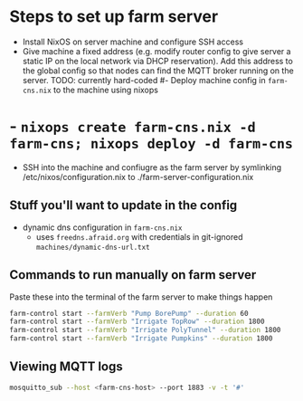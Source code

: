 # Steps to set up farm server
- Install NixOS on server machine and configure SSH access
- Give machine a fixed address (e.g. modify router config to give server a static IP on the local network via DHCP reservation).
  Add this address to the global config so that nodes can find the MQTT broker running on the server.
  TODO: currently hard-coded
#- Deploy machine config in `farm-cns.nix` to the machine using nixops
#  - `nixops create farm-cns.nix -d farm-cns; nixops deploy -d farm-cns`
- SSH into the machine and confiugre as the farm server by symlinking /etc/nixos/configuration.nix to ./farm-server-configuration.nix

## Stuff you'll want to update in the config
- dynamic dns configuration in `farm-cns.nix`
  - uses `freedns.afraid.org` with credentials in git-ignored `machines/dynamic-dns-url.txt`

## Commands to run manually on farm server
Paste these into the terminal of the farm server to make things happen

``` sh
farm-control start --farmVerb "Pump BorePump" --duration 60
farm-control start --farmVerb "Irrigate TopRow" --duration 1800
farm-control start --farmVerb "Irrigate PolyTunnel" --duration 1800
farm-control start --farmVerb "Irrigate Pumpkins" --duration 1800
```

## Viewing MQTT logs

``` sh
mosquitto_sub --host <farm-cns-host> --port 1883 -v -t '#'
```
